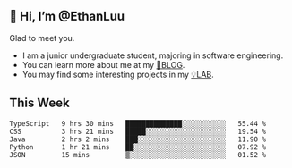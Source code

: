 ## 👋 Hi, I’m @EthanLuu

Glad to meet you.

- I am a junior undergraduate student, majoring in software engineering.
- You can learn more about me at my [📝BLOG](https://blog.ethanloo.top).
- You may find some interesting projects in my [💡LAB](https://lab.ethanloo.top).

## This Week
<!--START_SECTION:waka-->
```text
TypeScript   9 hrs 30 mins   ██████████████░░░░░░░░░░░   55.44 % 
CSS          3 hrs 21 mins   █████░░░░░░░░░░░░░░░░░░░░   19.54 % 
Java         2 hrs 2 mins    ███░░░░░░░░░░░░░░░░░░░░░░   11.90 % 
Python       1 hr 21 mins    ██░░░░░░░░░░░░░░░░░░░░░░░   07.92 % 
JSON         15 mins         ▒░░░░░░░░░░░░░░░░░░░░░░░░   01.52 % 
```
<!--END_SECTION:waka-->
